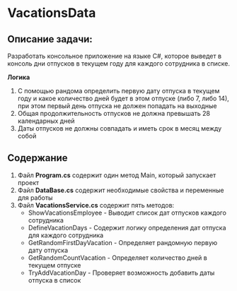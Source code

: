 # VacationsData

## Описание задачи:

Разработать консольное приложение на языке C#, которое выведет в консоль дни отпусков в текущем году для каждого сотрудника в списке.

**Логика**
1. С помощью рандома определить первую дату отпуска в текущем году и какое количество дней будет в этом отпуске (либо 7, либо 14), при этом первый день отпуска не должен попадать на выходные
2. Общая продолжительность отпусков не должна превышать 28 календарных дней
3. Даты отпусков не должны совпадать и иметь срок в месяц между собой

## Содержание

1. Файл **Program.cs** содержит один метод Main, который запускает проект
2. Файл **DataBase.cs** содержит необходимые свойства и переменные для работы
3. Файл **VacationsService.cs** содержит пять методов:
    * ShowVacationsEmployee - Выводит список дат отпусков каждого сотрудника
    * DefineVacationDays - Содержит логику определения дат отпуска для каждого сотрудника
    * GetRandomFirstDayVacation - Определяет рандомную первую дату отпуска
    * GetRandomCountVacation - Определяет количество дней в текущем отпуске 
    * TryAddVacationDay - Проверяет возможность добавить даты отпуска в список
